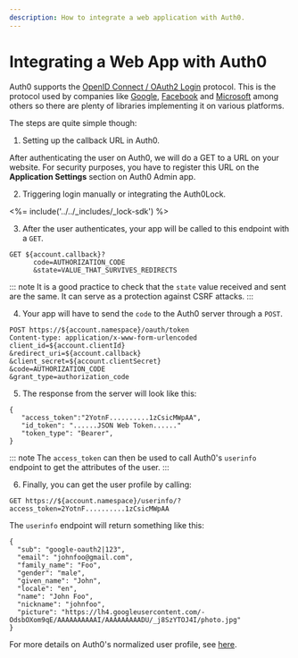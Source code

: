 ```yaml
---
description: How to integrate a web application with Auth0.
---
```


# Integrating a Web App with Auth0

Auth0 supports the [OpenID Connect / OAuth2 Login](http://openid.net/specs/openid-connect-basic-1_0.html) protocol. This is the protocol used by companies like [Google](https://developers.google.com/accounts/docs/OAuth2Login), [Facebook](http://developers.facebook.com/docs/facebook-login/login-flow-for-web-no-jssdk/) and [Microsoft](http://msdn.microsoft.com/en-us/library/live/hh243647.aspx) among others so there are plenty of libraries implementing it on various platforms.

The steps are quite simple though:

1. Setting up the callback URL in Auth0.

After authenticating the user on Auth0, we will do a GET to a URL on your website. For security purposes, you have to register this URL  on the __Application Settings__ section on Auth0 Admin app.

2. Triggering login manually or integrating the Auth0Lock.

<%= include('../../_includes/_lock-sdk') %>

3. After the user authenticates, your app will be called to this endpoint with a `GET`.

```text
GET ${account.callback}?
      code=AUTHORIZATION_CODE
      &state=VALUE_THAT_SURVIVES_REDIRECTS
```

::: note
It is a good practice to check that the `state` value received and sent are the same. It can serve as a protection against CSRF attacks.
:::

4. Your app will have to send the `code` to the Auth0 server through a `POST`.

```text
POST https://${account.namespace}/oauth/token
Content-type: application/x-www-form-urlencoded
client_id=${account.clientId}
&redirect_uri=${account.callback}
&client_secret=${account.clientSecret}
&code=AUTHORIZATION_CODE
&grant_type=authorization_code
```

5. The response from the server will look like this:

```text
{
   "access_token":"2YotnF..........1zCsicMWpAA",
   "id_token": "......JSON Web Token......"
   "token_type": "Bearer",
}
```

::: note
The `access_token` can then be used to call Auth0's `userinfo` endpoint to get the attributes of the user.
:::

6. Finally, you can get the user profile by calling:

```text
GET https://${account.namespace}/userinfo/?access_token=2YotnF..........1zCsicMWpAA
```

The `userinfo` endpoint will return something like this:

```text
{
  "sub": "google-oauth2|123",
  "email": "johnfoo@gmail.com",
  "family_name": "Foo",
  "gender": "male",
  "given_name": "John",
  "locale": "en",
  "name": "John Foo",
  "nickname": "johnfoo",
  "picture": "https://lh4.googleusercontent.com/-OdsbOXom9qE/AAAAAAAAAAI/AAAAAAAAADU/_j8SzYTOJ4I/photo.jpg"
}
```

For more details on Auth0's normalized user profile, see [here](/user-profile).
